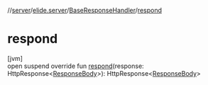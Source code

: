 //[server](../../../index.md)/[elide.server](../index.md)/[BaseResponseHandler](index.md)/[respond](respond.md)

# respond

[jvm]\
open suspend override fun [respond](respond.md)(response: HttpResponse&lt;[ResponseBody](index.md)&gt;): HttpResponse&lt;[ResponseBody](index.md)&gt;
